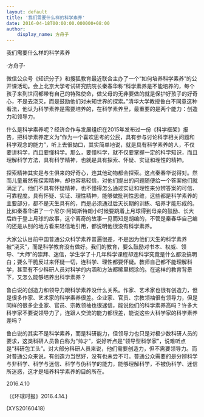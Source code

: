 ```yaml
---
layout: default
title: '我们需要什么样的科学素养'
date: 2016-04-18T00:00:00.000000+08:00
author:
    display_name: 方舟子
---
```


我们需要什么样的科学素养

·方舟子·

微信公众号《知识分子》和搜狐教育最近联合主办了一个“如何培养科学素养”的公开课活动。会上北京大学考试研究院院长秦春华称“科学素养是不能培养的，每个孩子来到世间都带有自己的特殊使命，做父母的无非要做的就是保护好孩子的好奇心，不是去浇灭，而是鼓励他们对未知世界的探索。”清华大学教授鲁白不同意这种看法，他认为科学素养是需要培养的，在科学素养里，最重要的是两个能力：创造力和领导力。

什么是科学素养呢？经济合作与发展组织在2015年发布过一份《科学框架》报告，把科学素养定义为“作为一个喜欢思考的公民，具有参与讨论科学相关问题和科学观念的能力”，听上去很拗口，其实简单地说，就是具有科学素养的人，不仅要讲科学，而且要懂科学。那么，要懂科学，就不仅要掌握一定的科学知识，而且理解科学方法，具有科学精神，也就是具有探索、怀疑、实证和理性的精神。

探索精神其实是与生俱来的好奇心，连其他动物都会探索。这点秦春华说得对。然而儿童虽然有探索精神，却也容易轻信，对他们提出的问题随便给一个答案他们就满足了。他们不具有怀疑精神，也不懂得怎么通过实证和理性来分辨答案的可信、可靠程度。具有怀疑、实证、理性精神，能够做批判性思维，这些都是科学素养的主要部分，都不是天生具有的，而是必须通过后天长期的训练、培养才能形成的。比如秦春华讲了一个尼尔·阿姆斯特朗小时候要跳着上月球得到母亲的鼓励、长大后终于登上月球的故事，这个离奇的故事一见而知是胡编的，不管是秦春华自己编的还是从别的地方看来轻信地引用，都说明他很没有科学素养。

大家公认目前中国普通公众科学素养普遍很差，不是因为他们天生的科学素养被“浇灭”，而是科学教育没有做好。我们的教育，要么鼓励对书本、权威、领导、“大师”的崇拜、迷信，学生学了十几年科学课程却连科学究竟是什么都没搞明白；要么干脆反过来怀疑一切，连科学、理性都要怀疑。教师自己都不能理解科学，甚至有不少科研人员对科学的内涵和方法都稀里糊涂的。在这样的教育背景下，又怎么能够培养出科学素养？

鲁白说的创造力和领导力跟科学素养没什么关系。作家、艺术家也很有创造力，但是很多作家、艺术家的科学素养很差。企业家、官员、宗教领袖很有领导力，但是同样的很多企业家、官员、宗教领袖也很迷信，能说他们的科学素养高吗？许多大科学家不要说领导力了，连跟人交流的能力都很差，能说这些大科学家的科学素养差吗？

鲁白说的其实不是科学素养，而是科研能力，但领导力也只是对极少数科研人员的要求，这类科研人员鲁白称为“帅才”，说好听点是“领导型科学家”，说难听点是“科研包工头”。对大部分科研人员来说，他们需要创造力，但不需要领导力。而对普通公众来说，有创造力当然好，没有也未尝不可。普通公众需要的是分辨科学与非科学、科学与迷信、科学与伪科学的能力，能够理解科学，不被伪科学、迷信所迷惑，这才是培养科学素养的目的所在。

2016.4.10

（《环球时报》2016.4.14.)

(XYS20160418)

